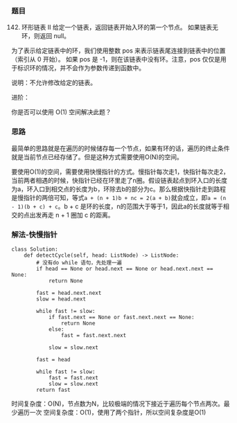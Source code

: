 ### 题目

142. 环形链表 II
给定一个链表，返回链表开始入环的第一个节点。 如果链表无环，则返回 null。

为了表示给定链表中的环，我们使用整数 pos 来表示链表尾连接到链表中的位置（索引从 0 开始）。 如果 pos 是 -1，则在该链表中没有环。注意，pos 仅仅是用于标识环的情况，并不会作为参数传递到函数中。

说明：不允许修改给定的链表。

进阶：

你是否可以使用 O(1) 空间解决此题？

### 思路

最简单的思路就是在遍历的时候储存每一个节点，如果有环的话，遍历的终止条件就是当前节点已经存储了。但是这种方式需要使用O(N)的空间。

要使用O(1)的空间，需要使用快慢指针的方式。慢指针每次走1，快指针每次走2，当前两者相遇的时候，快指针已经在环里走了n圈。假设链表起点到环入口的长度为a，环入口到相交点的长度为b，环除去b的部分为c。那么根据快指针走到路程是慢指针的两倍可知，等式`a + (n + 1)b + nc = 2(a + b)`就会成立，即`a = (n - 1)(b + c) + c`。b + c 是环的长度，n的范围大于等于1，因此a的长度就等于相交的点出发再走 n + 1 圈加 c 的距离。

### 解法-快慢指针

```python3
class Solution:
    def detectCycle(self, head: ListNode) -> ListNode:
        # 没有do while 语句，先处理一遍
        if head == None or head.next == None or head.next.next == None:
            return None

        fast = head.next.next
        slow = head.next

        while fast != slow:
            if fast.next == None or fast.next.next == None:
                return None
            else:
                fast = fast.next.next
            
            slow = slow.next
        
        fast = head

        while fast != slow:
            fast = fast.next
            slow = slow.next
        return fast
```
时间复杂度：O(N)，节点数为N，比较极端的情况下接近于遍历每个节点两次。最少遍历一次
空间复杂度：O(1)，使用了两个指针，所以空间复杂度是O(1)